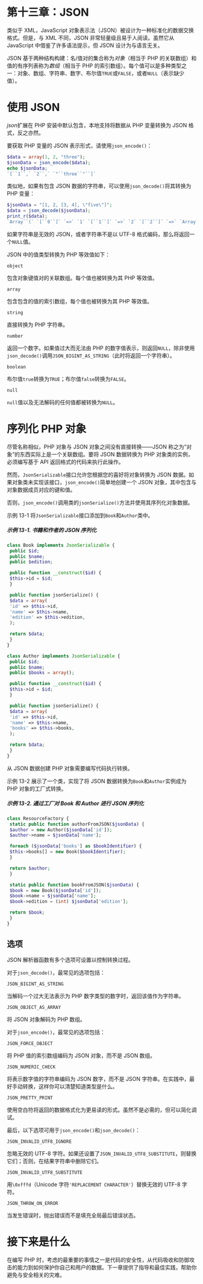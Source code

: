 # 第十三章：JSON

类似于 XML，JavaScript 对象表示法（JSON）被设计为一种标准化的数据交换格式。但是，与 XML 不同，JSON 非常轻量级且易于人阅读。虽然它从 JavaScript 中借鉴了许多语法提示，但 JSON 设计为与语言无关。

JSON 基于两种结构构建：名/值对的集合称为*对象*（相当于 PHP 的关联数组）和值的有序列表称为*数组*（相当于 PHP 的索引数组）。每个值可以是多种类型之一：对象、数组、字符串、数字、布尔值`TRUE`或`FALSE`，或者`NULL`（表示缺少值）。

# 使用 JSON

*json*扩展在 PHP 安装中默认包含，本地支持将数据从 PHP 变量转换为 JSON 格式，反之亦然。

要获取 PHP 变量的 JSON 表示形式，请使用`json_encode()`：

```php
$data = array(1, 2, "three");
$jsonData = json_encode($data);
echo $jsonData;
`[``1``,` `2``,` `"``three``"``]`
```

类似地，如果有包含 JSON 数据的字符串，可以使用`json_decode()`将其转换为 PHP 变量：

```php
$jsonData = "[1, 2, [3, 4], \"five\"]";
$data = json_decode($jsonData);
print_r($data);
`Array``(` `[``0``]` `=>` `1` `[``1``]` `=>` `2` `[``2``]` `=>` `Array``(` `[``0``]` `=>` `3` `[``1``]` `=>` `4` `)` `[``3``]` `=>` `five``)`
```

如果字符串是无效的 JSON，或者字符串不是以 UTF-8 格式编码，那么将返回一个`NULL`值。

JSON 中的值类型转换为 PHP 等效值如下：

`object`

包含对象键值对的关联数组。每个值也被转换为其 PHP 等效值。

`array`

包含包含的值的索引数组，每个值也被转换为其 PHP 等效值。

`string`

直接转换为 PHP 字符串。

`number`

返回一个数字。如果值过大而无法由 PHP 的数字值表示，则返回`NULL`，除非使用`json_decode()`调用`JSON_BIGINT​_AS_STRING`（此时将返回一个字符串）。

`boolean`

布尔值`true`转换为`TRUE`；布尔值`false`转换为`FALSE`。

`null`

`null`值以及无法解码的任何值都被转换为`NULL`。

# 序列化 PHP 对象

尽管名称相似，PHP 对象与 JSON 对象之间没有直接转换——JSON 称之为“对象”的东西实际上是一个关联数组。要将 JSON 数据转换为 PHP 对象类的实例，必须编写基于 API 返回格式的代码来执行此操作。

然而，`JsonSerializable`接口允许您根据您的喜好将对象转换为 JSON 数据。如果对象类未实现该接口，`json_encode()`简单地创建一个 JSON 对象，其中包含与对象数据成员对应的键和值。

否则，`json_encode()`调用类的`jsonSerialize()`方法并使用其序列化对象数据。

示例 13-1 将`JsonSerializable`接口添加到`Book`和`Author`类中。

##### 示例 13-1\. 书籍和作者的 JSON 序列化

```php
class Book implements JsonSerializable {
 public $id;
 public $name;
 public $edition;

 public function __construct($id) {
 $this->id = $id;
 }

 public function jsonSerialize() {
 $data = array(
 'id' => $this->id,
 'name' => $this->name,
 'edition' => $this->edition,
 );

 return $data;
 }
}

class Author implements JsonSerializable {
 public $id;
 public $name;
 public $books = array();

 public function __construct($id) {
 $this->id = $id;
 }

 public function jsonSerialize() {
 $data = array(
 'id' => $this->id,
 'name' => $this->name,
 'books' => $this->books,
 );

 return $data;
 }
}
```

从 JSON 数据创建 PHP 对象需要编写代码执行转换。

示例 13-2 展示了一个类，实现了将 JSON 数据转换为`Book`和`Author`实例成为 PHP 对象的工厂式转换。

##### 示例 13-2\. 通过工厂对 Book 和 Author 进行 JSON 序列化

```php
class ResourceFactory {
 static public function authorFromJSON($jsonData) {
 $author = new Author($jsonData['id']);
 $author->name = $jsonData['name'];

 foreach ($jsonData['books'] as $bookIdentifier) {
 $this->books[] = new Book($bookIdentifier);
 }

 return $author;
 }

 static public function bookFromJSON($jsonData) {
 $book = new Book($jsonData['id']);
 $book->name = $jsonData['name'];
 $book->edition = (int) $jsonData['edition'];

 return $book;
 }
}
```

## 选项

JSON 解析器函数有多个选项可设置以控制转换过程。

对于`json_decode()`，最常见的选项包括：

`JSON_BIGINT_AS_STRING`

当解码一个过大无法表示为 PHP 数字类型的数字时，返回该值作为字符串。

`JSON_OBJECT_AS_ARRAY`

将 JSON 对象解码为 PHP 数组。

对于`json_encode()`，最常见的选项包括：

`JSON_FORCE_OBJECT`

将 PHP 值的索引数组编码为 JSON 对象，而不是 JSON 数组。

`JSON_NUMERIC_CHECK`

将表示数字值的字符串编码为 JSON 数字，而不是 JSON 字符串。在实践中，最好手动转换，这样你可以清楚知道类型是什么。

`JSON_PRETTY_PRINT`

使用空白符将返回的数据格式化为更易读的形式。虽然不是必需的，但可以简化调试。

最后，以下选项可用于`json_encode()`和`json_decode()`：

`JSON_INVALID_UTF8_IGNORE`

忽略无效的 UTF-8 字符。如果还设置了`JSON_INVALID_UTF8_SUBSTITUTE`，则替换它们；否则，在结果字符串中删除它们。

`JSON_INVALID_UTF8_SUBSTITUTE`

用`\0xfffd`（Unicode 字符`'REPLACEMENT CHARACTER'`）替换无效的 UTF-8 字符。

`JSON_THROW_ON_ERROR`

当发生错误时，抛出错误而不是填充全局最后错误状态。

# 接下来是什么

在编写 PHP 时，考虑的最重要的事情之一是代码的安全性，从代码吸收和防御攻击的能力到如何保护你自己和用户的数据。下一章提供了指导和最佳实践，帮助你避免与安全相关的灾难。
